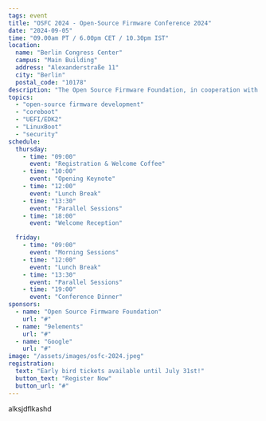 ```yaml
---
tags: event
title: "OSFC 2024 - Open-Source Firmware Conference 2024"
date: "2024-09-05"
time: "09.00am PT / 6.00pm CET / 10.30pm IST"
location:
  name: "Berlin Congress Center"
  campus: "Main Building"
  address: "Alexanderstraße 11"
  city: "Berlin"
  postal_code: "10178"
description: "The Open Source Firmware Foundation, in cooperation with 9elements and Google will host this year's OSFC in Germany"
topics:
  - "open-source firmware development"
  - "coreboot"
  - "UEFI/EDK2"
  - "LinuxBoot"
  - "security"
schedule:
  thursday:
    - time: "09:00"
      event: "Registration & Welcome Coffee"
    - time: "10:00"
      event: "Opening Keynote"
    - time: "12:00"
      event: "Lunch Break"
    - time: "13:30"
      event: "Parallel Sessions"
    - time: "18:00"
      event: "Welcome Reception"

  friday:
    - time: "09:00"
      event: "Morning Sessions"
    - time: "12:00"
      event: "Lunch Break"
    - time: "13:30"
      event: "Parallel Sessions"
    - time: "19:00"
      event: "Conference Dinner"
sponsors:
  - name: "Open Source Firmware Foundation"
    url: "#"
  - name: "9elements"
    url: "#"
  - name: "Google"
    url: "#"
image: "/assets/images/osfc-2024.jpeg"
registration:
  text: "Early bird tickets available until July 31st!"
  button_text: "Register Now"
  button_url: "#"
---
```


alksjdflkashd